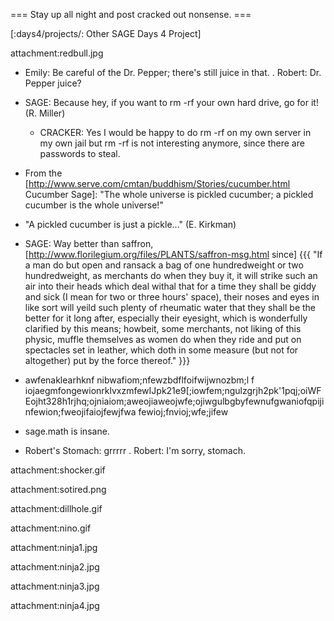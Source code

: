 === Stay up all night and post cracked out nonsense. ===

[:days4/projects/: Other SAGE Days 4 Project]

attachment:redbull.jpg

  * Emily: Be careful of the Dr. Pepper; there's still juice in that.
  . Robert: Dr. Pepper juice?

  * SAGE: Because hey, if you want to rm -rf your own hard drive, go for it! (R. Miller)
    * CRACKER: Yes I would be happy to do rm -rf on my own server in my own jail but rm -rf is not interesting anymore, since there are passwords to steal.

  * From the [http://www.serve.com/cmtan/buddhism/Stories/cucumber.html Cucumber Sage]: "The whole universe is pickled cucumber; a pickled cucumber is the whole universe!"
   * "A pickled cucumber is just a pickle..." (E. Kirkman)


  * SAGE: Way better than saffron, [http://www.florilegium.org/files/PLANTS/saffron-msg.html since]
{{{
"If a man do but open and ransack a bag of one hundredweight or two
hundredweight, as merchants do when they buy it, it will strike such an air
into their heads which deal withal that for a time they shall be giddy and
sick (I mean for two or three hours' space), their noses and eyes in like
sort will yeild such plenty of rheumatic water that they shall be the
better for it long after, especially their eyesight, which is wonderfully
clarified by this means; howbeit, some merchants, not liking of this
physic, muffle themselves as women do when they ride and put on spectacles
set in leather, which doth in some measure (but not for altogether) put by
the force thereof."
}}}


  * awfenaklearhknf nibwafiom;nfewzbdflfoifwijwnozbm;l   f iojaegmfongewionrklvxzmfewIJpk21e9[;iowfem;ngulzgrjh2pk'1pqj;oiWFEojht328h1rjhq;ojniaiom;aweojiaweojwfe;ojiwgulbgbyfewnufgwaniofqpijinfewion;fweojifaiojfewjfwa   fewioj;fnvioj;wfe;jifew

  * sage.math is insane.

  * Robert's Stomach:  grrrrr
  . Robert: I'm sorry, stomach.


attachment:shocker.gif

attachment:sotired.png

attachment:dillhole.gif

attachment:nino.gif

attachment:ninja1.jpg

attachment:ninja2.jpg

attachment:ninja3.jpg

attachment:ninja4.jpg

